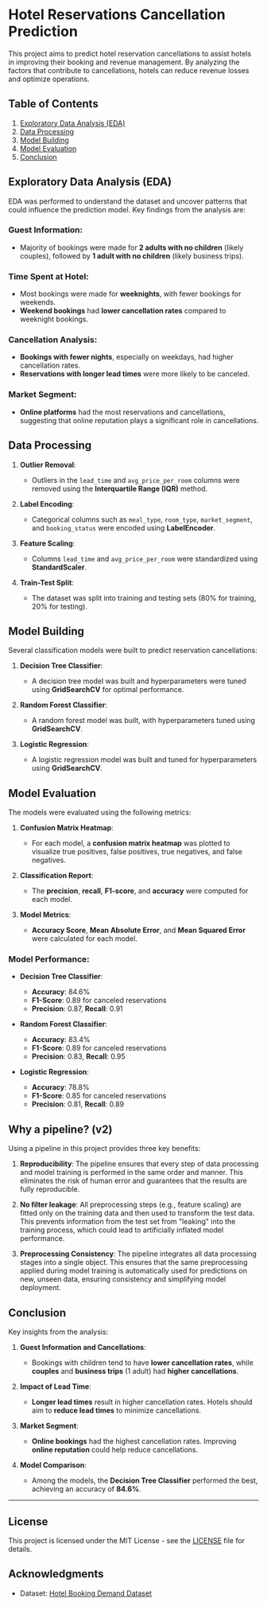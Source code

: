 # Hotel Reservations Cancellation Prediction

This project aims to predict hotel reservation cancellations to assist hotels in improving their booking and revenue management. By analyzing the factors that contribute to cancellations, hotels can reduce revenue losses and optimize operations.

## Table of Contents
1. [Exploratory Data Analysis (EDA)](#exploratory-data-analysis-eda)
2. [Data Processing](#data-processing)
3. [Model Building](#model-building)
4. [Model Evaluation](#model-evaluation)
5. [Conclusion](#conclusion)

## Exploratory Data Analysis (EDA)

EDA was performed to understand the dataset and uncover patterns that could influence the prediction model. Key findings from the analysis are:

### Guest Information:
- Majority of bookings were made for **2 adults with no children** (likely couples), followed by **1 adult with no children** (likely business trips).

### Time Spent at Hotel:
- Most bookings were made for **weeknights**, with fewer bookings for weekends.
- **Weekend bookings** had **lower cancellation rates** compared to weeknight bookings.

### Cancellation Analysis:
- **Bookings with fewer nights**, especially on weekdays, had higher cancellation rates.
- **Reservations with longer lead times** were more likely to be canceled.

### Market Segment:
- **Online platforms** had the most reservations and cancellations, suggesting that online reputation plays a significant role in cancellations.

## Data Processing

1. **Outlier Removal**:
   - Outliers in the `lead_time` and `avg_price_per_room` columns were removed using the **Interquartile Range (IQR)** method.

2. **Label Encoding**:
   - Categorical columns such as `meal_type`, `room_type`, `market_segment`, and `booking_status` were encoded using **LabelEncoder**.

3. **Feature Scaling**:
   - Columns `lead_time` and `avg_price_per_room` were standardized using **StandardScaler**.

4. **Train-Test Split**:
   - The dataset was split into training and testing sets (80% for training, 20% for testing).

## Model Building

Several classification models were built to predict reservation cancellations:

1. **Decision Tree Classifier**:
   - A decision tree model was built and hyperparameters were tuned using **GridSearchCV** for optimal performance.

2. **Random Forest Classifier**:
   - A random forest model was built, with hyperparameters tuned using **GridSearchCV**.

3. **Logistic Regression**:
   - A logistic regression model was built and tuned for hyperparameters using **GridSearchCV**.

## Model Evaluation

The models were evaluated using the following metrics:

1. **Confusion Matrix Heatmap**:
   - For each model, a **confusion matrix heatmap** was plotted to visualize true positives, false positives, true negatives, and false negatives.

2. **Classification Report**:
   - The **precision**, **recall**, **F1-score**, and **accuracy** were computed for each model.

3. **Model Metrics**:
   - **Accuracy Score**, **Mean Absolute Error**, and **Mean Squared Error** were calculated for each model.

### Model Performance:

- **Decision Tree Classifier**:
  - **Accuracy**: 84.6%
  - **F1-Score**: 0.89 for canceled reservations
  - **Precision**: 0.87, **Recall**: 0.91

- **Random Forest Classifier**:
  - **Accuracy**: 83.4%
  - **F1-Score**: 0.89 for canceled reservations
  - **Precision**: 0.83, **Recall**: 0.95

- **Logistic Regression**:
  - **Accuracy**: 78.8%
  - **F1-Score**: 0.85 for canceled reservations
  - **Precision**: 0.81, **Recall**: 0.89

## Why a pipeline? (v2)

Using a pipeline in this project provides three key benefits:

1.  **Reproducibility**: The pipeline ensures that every step of data processing and model training is performed in the same order and manner. This eliminates the risk of human error and guarantees that the results are fully reproducible.

2.  **No filter leakage**: All preprocessing steps (e.g., feature scaling) are fitted only on the training data and then used to transform the test data. This prevents information from the test set from "leaking" into the training process, which could lead to artificially inflated model performance.

3.  **Preprocessing Consistency**: The pipeline integrates all data processing stages into a single object. This ensures that the same preprocessing applied during model training is automatically used for predictions on new, unseen data, ensuring consistency and simplifying model deployment.

## Conclusion

Key insights from the analysis:

1. **Guest Information and Cancellations**:
   - Bookings with children tend to have **lower cancellation rates**, while **couples** and **business trips** (1 adult) had **higher cancellations**.

2. **Impact of Lead Time**:
   - **Longer lead times** result in higher cancellation rates. Hotels should aim to **reduce lead times** to minimize cancellations.

3. **Market Segment**:
   - **Online bookings** had the highest cancellation rates. Improving **online reputation** could help reduce cancellations.

4. **Model Comparison**:
   - Among the models, the **Decision Tree Classifier** performed the best, achieving an accuracy of **84.6%**.

---

## License

This project is licensed under the MIT License - see the [LICENSE](LICENSE) file for details.

## Acknowledgments

- Dataset: [Hotel Booking Demand Dataset](https://www.kaggle.com/datasets/jessemostipak/hotel-booking-demand)

